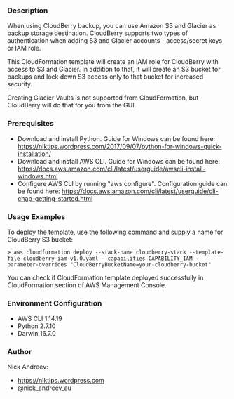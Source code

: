 ### Description

When using CloudBerry backup, you can use Amazon S3 and Glacier as backup storage destination. CloudBerry supports two types of authentication when adding S3 and Glacier accounts - access/secret keys or IAM role.

This CloudFormation template will create an IAM role for CloudBerry with access to S3 and Glacier. In addition to that, it will create an S3 bucket for backups and lock down S3 access only to that bucket for increased security.

Creating Glacier Vaults is not supported from CloudFormation, but CloudBerry will do that for you from the GUI.

### Prerequisites

* Download and install Python. Guide for Windows can be found here: https://niktips.wordpress.com/2017/09/07/python-for-windows-quick-installation/
* Download and install AWS CLI. Guide for Windows can be found here: https://docs.aws.amazon.com/cli/latest/userguide/awscli-install-windows.html
* Configure AWS CLI by running "aws configure". Configuration guide can be found here: https://docs.aws.amazon.com/cli/latest/userguide/cli-chap-getting-started.html

### Usage Examples

To deploy the template, use the following command and supply a name for CloudBerry S3 bucket:

```
> aws cloudformation deploy --stack-name cloudberry-stack --template-file cloudberry-iam-v1.0.yaml --capabilities CAPABILITY_IAM --parameter-overrides "CloudBerryBucketName=your-cloudberry-bucket"
```

You can check if CloudFormation template deployed successfully in CloudFormation section of AWS Management Console.

### Environment Configuration

* AWS CLI 1.14.19
* Python 2.7.10
* Darwin 16.7.0

### Author

Nick Andreev:

* https://niktips.wordpress.com
* @nick_andreev_au